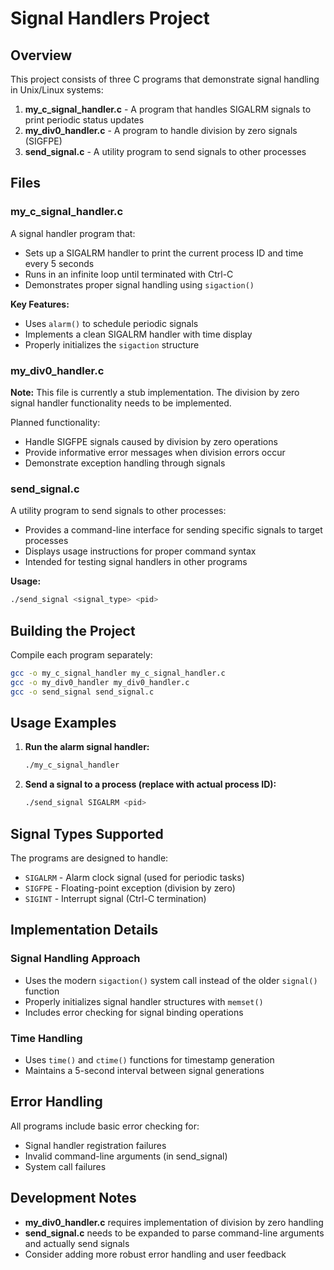 # Signal Handlers Project

## Overview

This project consists of three C programs that demonstrate signal handling in Unix/Linux systems:

1. **my_c_signal_handler.c** - A program that handles SIGALRM signals to print periodic status updates
2. **my_div0_handler.c** - A program to handle division by zero signals (SIGFPE)
3. **send_signal.c** - A utility program to send signals to other processes

## Files

### my_c_signal_handler.c

A signal handler program that:
- Sets up a SIGALRM handler to print the current process ID and time every 5 seconds
- Runs in an infinite loop until terminated with Ctrl-C
- Demonstrates proper signal handling using `sigaction()`

**Key Features:**
- Uses `alarm()` to schedule periodic signals
- Implements a clean SIGALRM handler with time display
- Properly initializes the `sigaction` structure

### my_div0_handler.c

**Note:** This file is currently a stub implementation. The division by zero signal handler functionality needs to be implemented.

Planned functionality:
- Handle SIGFPE signals caused by division by zero operations
- Provide informative error messages when division errors occur
- Demonstrate exception handling through signals

### send_signal.c

A utility program to send signals to other processes:
- Provides a command-line interface for sending specific signals to target processes
- Displays usage instructions for proper command syntax
- Intended for testing signal handlers in other programs

**Usage:**
```bash
./send_signal <signal_type> <pid>
```

## Building the Project

Compile each program separately:

```bash
gcc -o my_c_signal_handler my_c_signal_handler.c
gcc -o my_div0_handler my_div0_handler.c
gcc -o send_signal send_signal.c
```

## Usage Examples

1. **Run the alarm signal handler:**
   ```bash
   ./my_c_signal_handler
   ```

2. **Send a signal to a process (replace <pid> with actual process ID):**
   ```bash
   ./send_signal SIGALRM <pid>
   ```

## Signal Types Supported

The programs are designed to handle:
- `SIGALRM` - Alarm clock signal (used for periodic tasks)
- `SIGFPE` - Floating-point exception (division by zero)
- `SIGINT` - Interrupt signal (Ctrl-C termination)

## Implementation Details

### Signal Handling Approach
- Uses the modern `sigaction()` system call instead of the older `signal()` function
- Properly initializes signal handler structures with `memset()`
- Includes error checking for signal binding operations

### Time Handling
- Uses `time()` and `ctime()` functions for timestamp generation
- Maintains a 5-second interval between signal generations

## Error Handling

All programs include basic error checking for:
- Signal handler registration failures
- Invalid command-line arguments (in send_signal)
- System call failures

## Development Notes

- **my_div0_handler.c** requires implementation of division by zero handling
- **send_signal.c** needs to be expanded to parse command-line arguments and actually send signals
- Consider adding more robust error handling and user feedback
